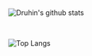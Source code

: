 
<br align="center">

![Druhin's github stats](https://github-readme-stats.vercel.app/api?username=Druhin13&show_icons=true&theme=dark)

<br>

![Top Langs](https://github-readme-stats.vercel.app/api/top-langs/?username=Druhin13&layout=compact&theme=dark)
